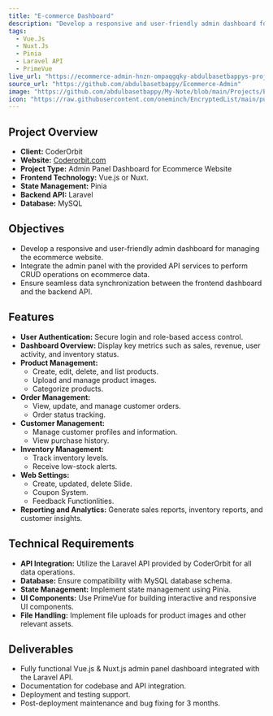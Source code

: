 ```yaml
---
title: "E-commerce Dashboard"
description: "Develop a responsive and user-friendly admin dashboard for managing the ecommerce website."
tags:
  - Vue.Js
  - Nuxt.Js
  - Pinia
  - Laravel API
  - PrimeVue
live_url: "https://ecommerce-admin-hnzn-ompaqgqky-abdulbasetbappys-projects.vercel.app/"
source_url: "https://github.com/abdulbasetbappy/Ecommerce-Admin"
image: "https://github.com/abdulbasetbappy/My-Note/blob/main/Projects/E-commerce-Admin.png?raw=true"
icon: "https://raw.githubusercontent.com/oneminch/EncryptedList/main/public/logo.svg"
---
```


## Project Overview
- **Client:** CoderOrbit
- **Website:** [Coderorbit.com](https://coderorbit.com/)
- **Project Type:** Admin Panel Dashboard for Ecommerce Website
- **Frontend Technology:** Vue.js or Nuxt.
- **State Management:** Pinia
- **Backend API:** Laravel
- **Database:** MySQL

## Objectives
- Develop a responsive and user-friendly admin dashboard for managing the ecommerce website.
- Integrate the admin panel with the provided API services to perform CRUD operations on ecommerce data.
- Ensure seamless data synchronization between the frontend dashboard and the backend API.

## Features
- **User Authentication:** Secure login and role-based access control.
- **Dashboard Overview:** Display key metrics such as sales, revenue, user activity, and inventory status.
- **Product Management:** 
  - Create, edit, delete, and list products.
  - Upload and manage product images.
  - Categorize products.
- **Order Management:**
  - View, update, and manage customer orders.
  - Order status tracking.
- **Customer Management:**
  - Manage customer profiles and information.
  - View purchase history.
- **Inventory Management:**
  - Track inventory levels.
  - Receive low-stock alerts.
- **Web Settings:**
  - Create, updated, delete Slide.
  - Coupon System.
  - Feedback Functionlities.
- **Reporting and Analytics:** Generate sales reports, inventory reports, and customer insights.

## Technical Requirements
- **API Integration:** Utilize the Laravel API provided by CoderOrbit for all data operations.
- **Database:** Ensure compatibility with MySQL database schema.
- **State Management:** Implement state management using Pinia.
- **UI Components:** Use PrimeVue for building interactive and responsive UI components.
- **File Handling:** Implement file uploads for product images and other relevant assets.

## Deliverables
- Fully functional Vue.js & Nuxt.js admin panel dashboard integrated with the Laravel API.
- Documentation for codebase and API integration.
- Deployment and testing support.
- Post-deployment maintenance and bug fixing for 3 months.
